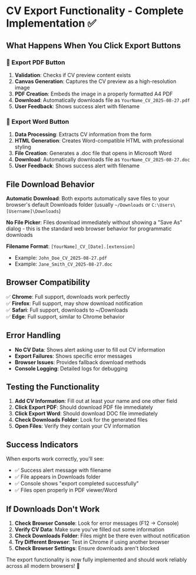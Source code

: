 # CV Export Functionality - Complete Implementation ✅

## What Happens When You Click Export Buttons

### 📄 Export PDF Button

1. **Validation**: Checks if CV preview content exists
2. **Canvas Generation**: Captures the CV preview as a high-resolution image
3. **PDF Creation**: Embeds the image in a properly formatted A4 PDF
4. **Download**: Automatically downloads file as `YourName_CV_2025-08-27.pdf`
5. **User Feedback**: Shows success alert with filename

### 📄 Export Word Button

1. **Data Processing**: Extracts CV information from the form
2. **HTML Generation**: Creates Word-compatible HTML with professional styling
3. **File Creation**: Generates a .doc file that opens in Microsoft Word
4. **Download**: Automatically downloads file as `YourName_CV_2025-08-27.doc`
5. **User Feedback**: Shows success alert with filename

## File Download Behavior

**Automatic Download**: Both exports automatically save files to your browser's default Downloads folder (usually `~/Downloads` or `C:\Users\[Username]\Downloads`)

**No File Picker**: Files download immediately without showing a "Save As" dialog - this is the standard web browser behavior for programmatic downloads

**Filename Format**: `[YourName]_CV_[Date].[extension]`

-   Example: `John_Doe_CV_2025-08-27.pdf`
-   Example: `Jane_Smith_CV_2025-08-27.doc`

## Browser Compatibility

✅ **Chrome**: Full support, downloads work perfectly  
✅ **Firefox**: Full support, may show download notification  
✅ **Safari**: Full support, downloads to ~/Downloads  
✅ **Edge**: Full support, similar to Chrome behavior

## Error Handling

-   **No CV Data**: Shows alert asking user to fill out CV information
-   **Export Failures**: Shows specific error messages
-   **Browser Issues**: Provides fallback download methods
-   **Console Logging**: Detailed logs for debugging

## Testing the Functionality

1. **Add CV Information**: Fill out at least your name and one other field
2. **Click Export PDF**: Should download PDF file immediately
3. **Click Export Word**: Should download DOC file immediately
4. **Check Downloads Folder**: Look for the generated files
5. **Open Files**: Verify they contain your CV information

## Success Indicators

When exports work correctly, you'll see:

-   ✅ Success alert message with filename
-   ✅ File appears in Downloads folder
-   ✅ Console shows "export completed successfully"
-   ✅ Files open properly in PDF viewer/Word

## If Downloads Don't Work

1. **Check Browser Console**: Look for error messages (F12 → Console)
2. **Verify CV Data**: Make sure you've filled out some information
3. **Check Downloads Folder**: Files might be there even without notification
4. **Try Different Browser**: Test in Chrome if using another browser
5. **Check Browser Settings**: Ensure downloads aren't blocked

The export functionality is now fully implemented and should work reliably across all modern browsers! 🎉

